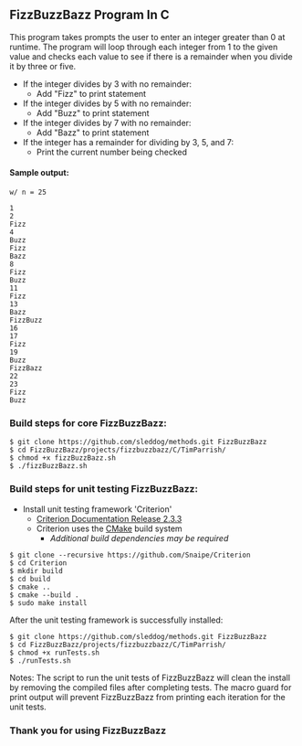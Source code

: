 ## FizzBuzzBazz Program In C

This program takes prompts the user to enter an integer greater than 0 at runtime. The program will loop through each integer from 1 to the given value and checks each value to see if there is a remainder when you divide it by three or five.

* If the integer divides by 3 with no remainder:
	* Add "Fizz" to print statement
* If the integer divides by 5 with no remainder:
	* Add "Buzz" to print statement
* If the integer divides by 7 with no remainder:
	* Add "Bazz" to print statement
* If the integer has a remainder for dividing by 3, 5, and 7:
	* Print the current number being checked

#### Sample output:

```
w/ n = 25

1
2
Fizz
4
Buzz
Fizz
Bazz
8
Fizz
Buzz
11
Fizz
13
Bazz
FizzBuzz
16
17
Fizz
19
Buzz
FizzBazz
22
23
Fizz
Buzz
```

### Build steps for core FizzBuzzBazz:

```
$ git clone https://github.com/sleddog/methods.git FizzBuzzBazz
$ cd FizzBuzzBazz/projects/fizzbuzzbazz/C/TimParrish/
$ chmod +x fizzBuzzBazz.sh
$ ./fizzBuzzBazz.sh
```

### Build steps for unit testing FizzBuzzBazz:

* Install unit testing framework 'Criterion'
	* [Criterion Documentation Release 2.3.3](https://media.readthedocs.org/pdf/criterion/latest/criterion.pdf)
	* Criterion uses the [CMake](https://cmake.org/) build system
		* *Additional build dependencies may be required*

```
$ git clone --recursive https://github.com/Snaipe/Criterion
$ cd Criterion
$ mkdir build
$ cd build
$ cmake ..
$ cmake --build .
$ sudo make install
```

After the unit testing framework is successfully installed:

```
$ git clone https://github.com/sleddog/methods.git FizzBuzzBazz
$ cd FizzBuzzBazz/projects/fizzbuzzbazz/C/TimParrish/
$ chmod +x runTests.sh
$ ./runTests.sh
```

Notes:
The script to run the unit tests of FizzBuzzBazz will clean the install by removing the compiled files after completing tests. The macro guard for print output will prevent FizzBuzzBazz from printing each iteration for the unit tests.

### Thank you for using FizzBuzzBazz
